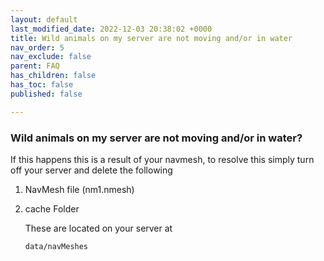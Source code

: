 ```yaml
---
layout: default
last_modified_date: 2022-12-03 20:38:02 +0000
title: Wild animals on my server are not moving and/or in water
nav_order: 5
nav_exclude: false
parent: FAQ
has_children: false
has_toc: false
published: false

---
```

### Wild animals on my server are not moving and/or in water?

If this happens this is a result of your navmesh, to resolve this simply turn off your server and delete the following

1. NavMesh file (nm1.nmesh)
2. cache Folder

   These are located on your server at

       data/navMeshes